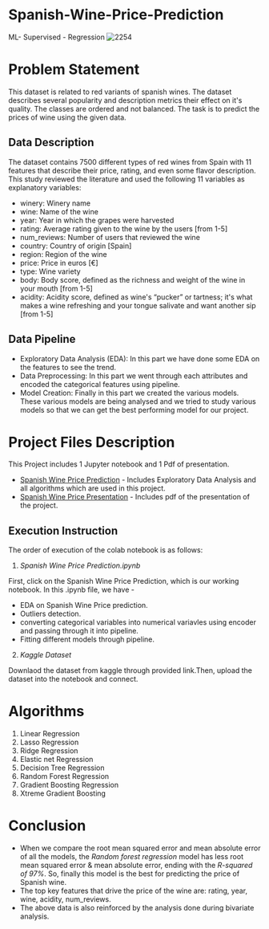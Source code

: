 # Spanish-Wine-Price-Prediction
ML- Supervised - Regression
![2254](https://user-images.githubusercontent.com/83806097/229751925-a665efef-defe-49c9-a575-c45f5142ec10.jpg)
# Problem Statement
This dataset is related to red variants of spanish wines. The dataset describes several popularity and description metrics their effect on it's quality. The classes are ordered and not balanced. The task is to predict the prices of wine using the given data.
## Data Description
The dataset contains 7500 different types of red wines from Spain with 11 features that describe their price, rating, and even some flavor description. This study reviewed the literature and used the following 11 variables as explanatory variables:
- winery: Winery name
- wine: Name of the wine
- year: Year in which the grapes were harvested
- rating: Average rating given to the wine by the users [from 1-5]
- num_reviews: Number of users that reviewed the wine
- country: Country of origin [Spain]
- region: Region of the wine
- price: Price in euros [€]
- type: Wine variety
- body: Body score, defined as the richness and weight of the wine in your mouth [from 1-5]
- acidity: Acidity score, defined as wine's “pucker” or tartness; it's what makes a wine refreshing and your tongue salivate and want another sip [from 1-5]
## Data Pipeline
- Exploratory Data Analysis (EDA): In this part we have done some EDA on the features to see the trend.
- Data Preprocessing: In this part we went through each attributes and encoded the categorical features using pipeline.
- Model Creation: Finally in this part we created the various models. These various models are being analysed and we tried to study various models so that we can get the best performing model for our project.
# Project Files Description
This Project includes 1 Jupyter notebook and 1 Pdf of presentation.
- [Spanish Wine Price Prediction](https://github.com/AnkitaD1998/Spanish-Wine-Price-Prediction/blob/main/Wine%20price%20prediction.ipynb) - Includes Exploratory Data Analysis and all algorithms which are used in this project.
- [Spanish Wine Price Presentation](https://github.com/AnkitaD1998/Spanish-Wine-Price-Prediction/blob/main/Spanish%20Wine%20Price%20Prediction%20Project.pdf) - Includes pdf of the presentation of the project.
## Execution Instruction
The order of execution of the colab notebook is as follows:
1) _Spanish Wine Price Prediction.ipynb_

First, click on the Spanish Wine Price Prediction, which is our working notebook.
In this .ipynb file, we have -
- EDA on Spanish Wine Price prediction.
- Outliers detection.
- converting categorical variables into numerical variavles using encoder and passing through it into pipeline.
- Fitting different models through pipeline.
2) _Kaggle Dataset_

Downlaod the dataset from kaggle through provided link.Then, upload the dataset into the notebook and connect.
# Algorithms
1. Linear Regression
2. Lasso Regression
3. Ridge Regression
4. Elastic net Regression
5. Decision Tree Regression
6. Random Forest Regression
7. Gradient Boosting Regression
8. Xtreme Gradient Boosting
# Conclusion
- When we compare the root mean squared error and mean absolute error of all the models, the _Random forest regression_ model has less root mean squared error & mean absolute error, ending with the _R-squared of 97%_. So, finally this model is the best for predicting the price of Spanish wine.        
- The top key features that drive the price of the wine are: rating, year, wine, acidity, num_reviews.
- The above data is also reinforced by the analysis done during bivariate analysis.


